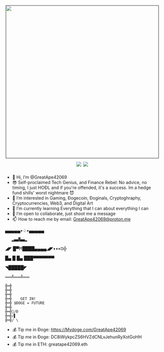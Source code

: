 <h1 align="center">
  <br>
  <a href=""><img src="https://pbs.twimg.com/profile_images/1553127486933835777/o8LKIi3h_400x400.jpg" alt="" width="500px;"></a>
  <br> 
  <img src="https://img.shields.io/badge/PRs-welcome-cyan">
  <a href="https://twitter.com/intent/follow?screen_name=GreatApe42069E">
    <img src="https://img.shields.io/twitter/follow/GreatApe42069E?style=flat&logo=twitter">
  </a>
</h1>



- 👋 Hi, I’m @GreatApe42069
- 😎 Self-proclaimed Tech Genius, and Finance Rebel: No advice, no timing, I just HOĐL and if you're offended, it's a success. Im a hedge fund shills' worst nightmare 😈
- 👀 I’m interested in Gaming, Đogecoin, Đoginals, Cryptoghraphy, Cryptocurrencies, Web3, and Digital Art 
- 🌱 I’m currently learning Everything that I can about everything I can
- 💞️ I’m open to collaborate, just shoot me a message
- 📫 How to reach me by email: GreatApe42069@proton.me

▄▄▄▄▄▪︎♤▪︎▄▄▄▄▄

       ▂▄▄▓▄▄▂

  ◢◤ █▀Ħ████▄▄▄▄◢◤▪︎▪︎▪︎¤╬

 █▄ █ █▄ ███▀▀▀▀▀▀▀

  ◥█████◤

  ══╩══╩══

    ╬═╬
    ╬═╬
    ╬═╬
    ╬═╬    GET IN!
    ╬═╬ $ĐOGE = FUTURE 
    ╬═╬ 
    ╬═╬🤑/Đ
    ╬═╬/▌
    ╬═╬/ \
 

- 💰 Tip me in Đoge: https://Mydoge.com/GreatApe42069
- 💰 Tip me in Đoge: DC8iWykpcZS6HVZdCNLvJehunRyXotGoHH
- 💰 Tip me in ETH: greatape42069.eth
<!---
GreatApe42069/GreatApe42069 is a ✨ special ✨ repository because its `README.md` (this file) appears on your GitHub profile.
You can click the Preview link to take a look at your changes.
--->
